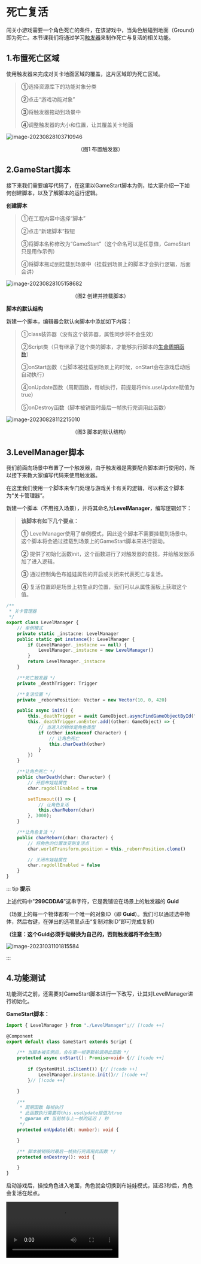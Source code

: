 # 死亡复活

闯关小游戏需要一个角色死亡的条件，在该游戏中，当角色触碰到地面（Ground）即为死亡。本节课我们将通过学习[触发器](https://docs.ark.online/GameplayObjects/Trigger.html)来制作死亡与复活的相关功能。

## 1.布置死亡区域

使用触发器来完成对关卡地面区域的覆盖，这片区域即为死亡区域。

> **①**选择资源库下的功能对象分类
>
> **②**点击“游戏功能对象”
>
> **③**将触发器拖动到场景中
>
> **④**调整触发器的大小和位置，让其覆盖关卡地面

![image-20230828103710946](https://arkimg.ark.online/image-20230828103710946.png)

<center>（图1 布置触发器）</center>

## 2.GameStart脚本

接下来我们需要编写代码了，在这里以GameStart脚本为例，给大家介绍一下如何创建脚本，以及了解脚本的运行逻辑。

**创建脚本**

> ①在工程内容中选择“脚本”
>
> ②点击“新建脚本”按钮
>
> ③将脚本名称修改为“GameStart”（这个命名可以是任意值，GameStart只是用作示例）
>
> ④将脚本拖动到挂载到场景中（挂载到场景上的脚本才会执行逻辑，后面会讲）

![image-20230828105158682](https://arkimg.ark.online/image-20230828105158682.png)

<center>（图2 创建并挂载脚本）</center>

**脚本的默认结构**

新建一个脚本，编辑器会默认向脚本中添加如下内容：

> ①class装饰器（没有这个装饰器，属性同步将不会生效）
>
> ②Script类（只有继承了这个类的脚本，才能够执行脚本的[生命周期函数](https://docs.ark.online/Scripting/ScriptLifeCycle.html)）
>
> ③onStart函数（当脚本被挂载到场景上的时候，onStart会在游戏启动后自动执行）
>
> ④onUpdate函数（周期函数，每帧执行，前提是将this.useUpdate赋值为true）
>
> ⑤onDestroy函数（脚本被销毁时最后一帧执行完调用此函数）

![image-20230828112215010](https://arkimg.ark.online/image-20230828112215010.png)

<center>（图3 脚本的默认结构）</center>

## 3.LevelManager脚本

我们前面向场景中布置了一个触发器，由于触发器是需要配合脚本进行使用的，所以接下来教大家编写代码来使用触发器。

在这里我们使用一个脚本来专门处理与游戏关卡有关的逻辑，可以称这个脚本为“关卡管理器”。

新建一个脚本（不用拖入场景），并将其命名为**LevelManager**，编写逻辑如下：

> **该脚本有如下几个要点：**
>
> **①** LevelManager使用了单例模式，因此这个脚本不需要挂载到场景中。这个脚本将会通过挂载到场景上的GameStart脚本来进行驱动。
>
> **②** 提供了初始化函数init，这个函数进行了对触发器的查找，并给触发器添加了进入逻辑。
>
> **③** 通过控制角色布娃娃属性的开启或关闭来代表死亡与复活。
>
> **④** 复活位置即是场景上初生点的位置，我们可以从属性面板上获取这个值。

```ts
/**
 * 关卡管理器
 */
export class LevelManager {
    // 单例模式
    private static _instacne: LevelManager
    public static get instance(): LevelManager {
        if (LevelManager._instacne == null) {
            LevelManager._instacne = new LevelManager()
        }
        return LevelManager._instacne
    }

    /**死亡触发器 */
    private _deathTrigger: Trigger

    /**复活位置 */
    private _rebornPosition: Vector = new Vector(10, 0, 420)

    public async init() {
        this._deathTrigger = await GameObject.asyncFindGameObjectById("299CDDA6") as Trigger
        this._deathTrigger.onEnter.add((other: GameObject) => {
            // 当进入的物体是角色类型
            if (other instanceof Character) {
                // 让角色死亡
                this.charDeath(other)
            }
        })
    }

    /**让角色死亡 */
    public charDeath(char: Character) {
        // 开启布娃娃属性
        char.ragdollEnabled = true

        setTimeout(() => {
            // 让角色复活
            this.charReborn(char)
        }, 3000);
    }

    /**让角色复活 */
    public charReborn(char: Character) {
        // 将角色的位置改变到复活点
        char.worldTransform.position = this._rebornPosition.clone()

        // 关闭布娃娃属性
        char.ragdollEnabled = false
    }
}
```

::: tip **提示**

上述代码中"**299CDDA6**"这串字符，它是我铺设在场景上的触发器的 **Guid**

（场景上的每一个物体都有一个唯一的对象ID（即 **Guid**）。我们可以通过选中物体，然后右键，在弹出的选项里点击“复制对象ID”即可完成复制）

**（注意：这个Guid必须手动替换为自己的，否则触发器将不会生效）**

![image-20231031101815584](https://arkimg.ark.online/image-20231031101815584.webp)

:::

## 4.功能测试

功能测试之前，还需要对GameStart脚本进行一下改写，让其对LevelManager进行初始化。

**GameStart脚本：**

```ts
import { LevelManager } from "./LevelManager";// [!code ++]

@Component
export default class GameStart extends Script {

    /** 当脚本被实例后，会在第一帧更新前调用此函数 */
    protected async onStart(): Promise<void> {// [!code ++]
        
        if (SystemUtil.isClient()) {// [!code ++]
            LevelManager.instance.init()// [!code ++]
        }// [!code ++]

    }

    /**
     * 周期函数 每帧执行
     * 此函数执行需要将this.useUpdate赋值为true
     * @param dt 当前帧与上一帧的延迟 / 秒
     */
    protected onUpdate(dt: number): void {

    }

    /** 脚本被销毁时最后一帧执行完调用此函数 */
    protected onDestroy(): void {

    }
}
```

启动游戏后，操控角色进入地面，角色就会切换到布娃娃模式，延迟3秒后，角色会复活在起点。


<video controls src="https://arkimg.ark.online/20230828-143053.mp4"></video>